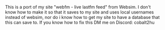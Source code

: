 This is a port of my site "webfm - live lastfm feed" from Websim. I don't know how to make it so that it saves to my site and uses local usernames instead of websim, nor do i know how to get my site to have a database that this can save to. If you know how to fix this DM me on Discord: cobalt2hu
